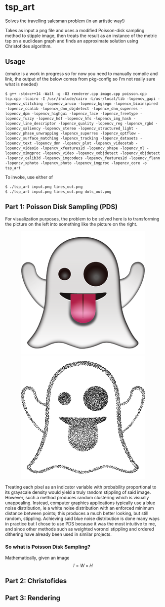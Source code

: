 <script type="text/javascript" async
src="https://cdnjs.cloudflare.com/ajax/libs/mathjax/2.7.2/MathJax.js? 
config=TeX-MML-AM_CHTML">
</script>
# tsp_art
Solves the travelling salesman problem (in an artistic way!)

Takes as input a png file and uses a modified Poisson-disk sampling method to stipple image, then treats the result as an instance of the metric tsp on a euclidean graph and finds an approximate solution using Christofides algorithm.

## Usage
(cmake is a work in progress so for now you need to manually compile and link, the output of the below comes from pkg-config so I'm not really sure what is needed)

~~~
$ g++ -std=c++14 -Wall -g -O3 renderer.cpp image.cpp poisson.cpp tsp.cpp -lcairo -I /usr/include/cairo -L/usr/local/lib -lopencv_gapi -lopencv_stitching -lopencv_aruco -lopencv_bgsegm -lopencv_bioinspired -lopencv_ccalib -lopencv_dnn_objdetect -lopencv_dnn_superres -lopencv_dpm -lopencv_highgui -lopencv_face -lopencv_freetype -lopencv_fuzzy -lopencv_hdf -lopencv_hfs -lopencv_img_hash -lopencv_line_descriptor -lopencv_quality -lopencv_reg -lopencv_rgbd -lopencv_saliency -lopencv_stereo -lopencv_structured_light -lopencv_phase_unwrapping -lopencv_superres -lopencv_optflow -lopencv_surface_matching -lopencv_tracking -lopencv_datasets -lopencv_text -lopencv_dnn -lopencv_plot -lopencv_videostab -lopencv_videoio -lopencv_xfeatures2d -lopencv_shape -lopencv_ml -lopencv_ximgproc -lopencv_video -lopencv_xobjdetect -lopencv_objdetect -lopencv_calib3d -lopencv_imgcodecs -lopencv_features2d -lopencv_flann -lopencv_xphoto -lopencv_photo -lopencv_imgproc -lopencv_core -o tsp_art
~~~

To invoke, use either of
~~~
$ ./tsp_art input.png lines_out.png
$ ./tsp_art input.png lines_out.png dots_out.png
~~~

## Part 1: Poisson Disk Sampling (PDS)

For visualization purposes, the problem to be solved here is to transforming the picture on the left into something like the picture on the right.
<p align="center">
  <img src="./pics/ghost.png" width="400" /> 
  <img src="./pics/ghost_dots.png" width="400" />
</p>

Treating each pixel as an indicator variable with probability proportional to its grayscale density would yield a truly random stippling of said image. However, such a method produces random clustering which is visually unappealing. Instead, computer graphics applications typically use a blue noise distribution, ie a white noise distribution with an enforced minimum distance between points; this produces a much better looking, but still random, stippling. Achieving said blue noise distribution is done many ways in practice but I chose to use PDS because it was the most intuitive to me, and since other methods such as weighted voronoi stippling and ordered dithering have already been used in similar projects.

### So what is Poisson Disk Sampling?

Mathematically, given an image $$I=W\times H$$

## Part 2: Christofides
## Part 3: Rendering
